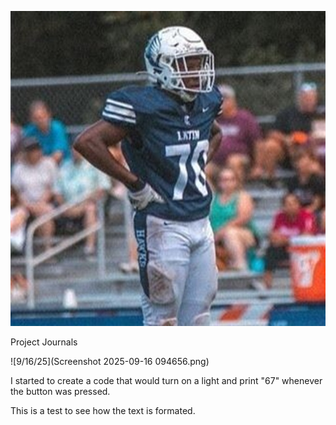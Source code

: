 ![Trent Barber](TrentBarberFootball.jpg)

Project Journals 

![9/16/25](Screenshot 2025-09-16 094656.png)

I started to create a code that would turn on a light and print "67" whenever the button was pressed.

This is a test to see how the text is formated.